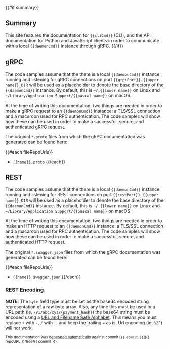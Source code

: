 {{#if summary}}
## Summary

This site features the documentation for `{{cliCmd}}` (CLI), and the API documentation
for Python and JavaScript clients in order to communicate with a local `{{daemonCmd}}`
instance through gRPC.
{{/if}}

## gRPC

The code samples assume that the there is a local `{{daemonCmd}}` instance
running and listening for gRPC connections on port `{{grpcPort}}`. `{{upper name}}_DIR` will be used
as a placeholder to denote the base directory of the `{{daemonCmd}}` instance. By default,
this is `~/.{{lower name}}` on Linux and `~/Library/Application Support/{{pascal name}}` on macOS.

At the time of writing this documentation, two things are needed in order to
make a gRPC request to an `{{daemonCmd}}` instance: a TLS/SSL connection and a macaroon
used for RPC authentication. The code samples will show how these can
be used in order to make a successful, secure, and authenticated gRPC request.

The original `*.proto` files from which the gRPC documentation was generated
can be found here:

{{#each fileRepoUrls}}
- [`{{name}}.proto`]({{grpcUrl}})
{{/each}}

## REST

The code samples assume that the there is a local `{{daemonCmd}}` instance
running and listening for REST connections on port `{{restPort}}`. `{{upper name}}_DIR` will be used
as a placeholder to denote the base directory of the `{{daemonCmd}}` instance. By default,
this is `~/.{{lower name}}` on Linux and `~/Library/Application Support/{{pascal name}}` on macOS.

At the time of writing this documentation, two things are needed in order to
make an HTTP request to an `{{daemonCmd}}` instance: a TLS/SSL connection and a macaroon
used for RPC authentication. The code samples will show how these can
be used in order to make a successful, secure, and authenticated HTTP request.

The original `*.swagger.json` files from which the gRPC documentation was generated
can be found here:

{{#each fileRepoUrls}}
- [`{{name}}.swagger.json`]({{restUrl}})
{{/each}}

### REST Encoding

**NOTE**: The `byte` field type must be set as the base64 encoded string
representation of a raw byte array. Also, any time this must be used in a URL path
(ie. `/v1/abc/xyz/{payment_hash}`) the base64 string must be encoded using a
[URL and Filename Safe Alphabet](https://tools.ietf.org/html/rfc4648#section-5). This means you must replace `+` with `-`,
`/` with `_`, and keep the trailing `=` as is. Url encoding (ie. `%2F`) will not work.

<small>

This documentation was
[generated automatically](https://github.com/lightninglabs/lightning-api-ng) against commit
[`{{ commit }}`]({{ repoURL }}/tree/{{ commit }}).

</small>